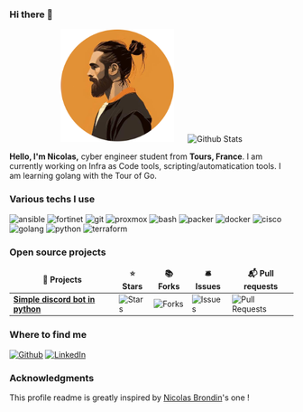 ### Hi there 👋

<p align="center">
  <img src="https://github.com/NicoFgrx/NicoFgrx/blob/main/img/profil.png" alt="Nicolas Faugeroux" height="200" style="margin-right: 20px"/>
  <img src="https://github-readme-stats.vercel.app/api?username=NicoFgrx&show_icons=true&theme=graywhite" alt="Github Stats" />
</p>
<p>
  <strong>Hello, I'm Nicolas,</strong> cyber engineer student from <b>Tours, France</b>. I am currently working on Infra as Code tools, scripting/automatication tools. I am learning golang with the Tour of Go.

<h3>Various techs I use</h3>
<p>
<img alt="ansible" src="https://img.shields.io/badge/-ansible-EE0000?logo=ansible&logoColor=white"/>
<img alt="fortinet" src="https://img.shields.io/badge/-fortinet-EE3124?logo=fortinet&logoColor=white"/>
<img alt="git" src="https://img.shields.io/badge/-git-F05032?logo=git&logoColor=white"/>
<img alt="proxmox" src="https://img.shields.io/badge/-proxmox-E57000?logo=proxmox&logoColor=white"/>
<img alt="bash" src="https://img.shields.io/badge/-bash-4EAA25?logo=gnu%20bash&logoColor=white"/>
<img alt="packer" src="https://img.shields.io/badge/-packer-02A8EF?logo=packer&logoColor=white"/>
<img alt="docker" src="https://img.shields.io/badge/-docker-2496ED?logo=docker&logoColor=white"/>
<img alt="cisco" src="https://img.shields.io/badge/-cisco-1BA0D7?logo=cisco&logoColor=white"/>
<img alt="golang" src="https://img.shields.io/badge/-golang-00ADD8?logo=go&logoColor=white"/>
<img alt="python" src="https://img.shields.io/badge/-python-3776AB?logo=python&logoColor=white"/>
<img alt="terraform" src="https://img.shields.io/badge/-terraform-purple?logo=terraform&logoColor=white"/>
  

</p>
<h3>Open source projects</h3>
<table>
  <thead align="center">
    <tr border: none;>
      <td><b>🎁 Projects</b></td>
      <td><b>⭐ Stars</b></td>
      <td><b>📚 Forks</b></td>
      <td><b>🛎 Issues</b></td>
      <td><b>📬 Pull requests</b></td>
    </tr>
  </thead>
  <tbody>
    <tr>
      <td><a href="https://github.com/WildPasta/discord_bot_chaise"><b>Simple discord bot in python</b></a></td>
      <td><img alt="Stars" src="https://img.shields.io/github/stars/WildPasta/discord_bot_chaise?style=flat-square&labelColor=343b41"/></td>
      <td><img alt="Forks" src="https://img.shields.io/github/forks/WildPasta/discord_bot_chaise?style=flat-square&labelColor=343b41"/></td>
      <td><img alt="Issues" src="https://img.shields.io/github/issues/WildPasta/discord_bot_chaise?style=flat-square&labelColor=343b41"/></td>
      <td><img alt="Pull Requests" src="https://img.shields.io/github/issues-pr/WildPasta/discord_bot_chaise?style=flat-square&labelColor=343b41"/></td>
    </tr>
<!--     <tr>
      <td><a href=""><b>Comming soon</b></a></td>
      <td><img alt="Stars" src=""/></td>
      <td><img alt="Forks" src=""/></td>
      <td><img alt="Issues" src=""/></td>
      <td><img alt="Pull Requests" src=""/></td>
    </tr> -->
  </tbody>
</table>
  <h3>Where to find me</h3>
<p><a href="https://github.com/NicoFgrx" target="_blank"><img alt="Github" src="https://img.shields.io/badge/GitHub-%2312100E.svg?&style=for-the-badge&logo=Github&logoColor=white" /></a> <a href="https://www.linkedin.com/in/nicolas-faugeroux" target="_blank"><img alt="LinkedIn" src="https://img.shields.io/badge/linkedin-%230077B5.svg?&style=for-the-badge&logo=linkedin&logoColor=white" /></a> 
</p>
<h3>Acknowledgments</h3>
<p>This profile readme is greatly inspired by <a href="https://github.com/NicolasBrondin/NicolasBrondin/blob/master/README.md">Nicolas Brondin<a>'s one !</p>
